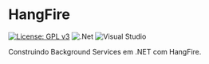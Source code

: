 # HangFire

[![License: GPL v3](https://img.shields.io/badge/License-GPLv3-blue.svg)](https://www.gnu.org/licenses/gpl-3.0) ![.Net](https://img.shields.io/badge/.NET-5C2D91?logo=.net&logoColor=white) ![Visual Studio](https://img.shields.io/badge/Visual%20Studio-5C2D91.svg?logo=visual-studio&logoColor=white)

Construindo Background Services em .NET com HangFire.
